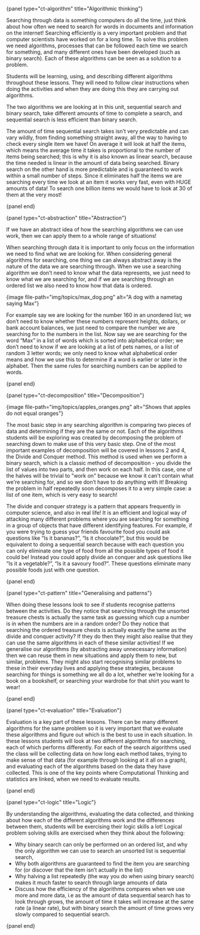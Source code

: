 {panel type="ct-algorithm" title="Algorithmic thinking"}

Searching through data is something computers do all the time, just think about how often we need to search for words in documents and information on the internet! Searching efficiently is a very important problem and that computer scientists have worked on for a long time. To solve this problem we need algorithms, processes that can be followed each time we search for something, and many different ones have been developed (such as binary search). Each of these algorithms can be seen as a solution to a problem.

Students will be learning, using, and describing different algorithms throughout these lessons. They will need to follow clear instructions when doing the activities and when they are doing this they are carrying out algorithms.

The two algorithms we are looking at in this unit, sequential search and binary search, take different amounts of time to complete a search, and sequential search is less efficient than binary search.

The amount of time sequential search takes isn’t very predictable and can vary wildly, from finding something straight away, all the way to having to check every single item we have! On average it will look at half the items, which means the average time it takes is proportional to the number of items being searched; this is why it is also known as linear search, because the time needed is linear in the amount of data being searched. Binary search on the other hand is more predictable and is guaranteed to work within a small number of steps. Since it eliminates half the items we are searching every time we look at an item it works very fast, even with HUGE amounts of data! To search one billion items we would have to look at 30 of them at the very most!

{panel end}

{panel type="ct-abstraction" title="Abstraction"}

If we have an abstract idea of how the searching algorithms we can use work, then we can apply them to a whole range of situations!

When searching through data it is important to only focus on the information we need to find what we are looking for. When considering general algorithms for searching, one thing we can always abstract away is the nature of the data we are searching through. When we use a searching algorithm we don’t need to know what the data represents, we just need to know what we are searching for, and if we are searching through an ordered list we also need to know how that data is ordered.

{image file-path="img/topics/max_dog.png" alt="A dog with a nametag saying Max"}

For example say we are looking for the number 160 in an unordered list; we don’t need to know whether these numbers represent heights, dollars, or bank account balances, we just need to compare the number we are searching for to the numbers in the list. Now say we are searching for the word “Max” in a list of words which is sorted into alphabetical order; we don’t need to know if we are looking at a list of pets names, or a list of random 3 letter words; we only need to know what alphabetical order means and how we use this to determine if a word is earlier or later in the alphabet. Then the same rules for searching numbers can be applied to words.

{panel end}

{panel type="ct-decomposition" title="Decomposition"}

{image file-path="img/topics/apples_oranges.png" alt="Shows that apples do not equal oranges"}

The most basic step in any searching algorithm is comparing two pieces of data and determining if they are the same or not. Each of the algorithms students will be exploring was created by decomposing the problem of searching down to make use of this very basic step. One of the most important examples of decomposition will be covered in lessons 2 and 4, the Divide and Conquer method. This method is used when we perform a binary search, which is a classic method of decomposition - you divide the list of values into two parts, and then work on each half. In this case, one of the halves will be trivial to "work on" because we know it can't contain what we're searching for, and so we don’t have to do anything with it! Breaking the problem in half repeatedly soon decomposes it to a very simple case: a list of one item, which is very easy to search!

The divide and conquer strategy is a pattern that appears frequently in computer science, and also in real life! It is an efficient and logical way of attacking many different problems where you are searching for something in a group of objects that have different identifying features. For example, if you were trying to guess your friends favourite food you could ask questions like “Is it bananas?”, “Is it chocolate?”, but this would be equivalent to doing a sequential search because with each question you can only eliminate one type of food from all the possible types of food it could be! Instead you could apply divide an conquer and ask questions like “Is it a vegetable?”, “Is it a savoury food?”. These questions eliminate many possible foods just with one question.

{panel end}

{panel type="ct-pattern" title="Generalising and patterns"}

When doing these lessons look to see if students recognise patterns between the activities. Do they notice that searching through the unsorted treasure chests is actually the same task as guessing which cup a number is in when the numbers are in a random order? Do they notice that searching the ordered treasure chests is actually exactly the same as the divide and conquer activity? If they do then they might also realise that they can use the same algorithms in each of these similar activities! If we generalise our algorithms (by abstracting away unnecessary information) then we can reuse them in new situations and apply them to new, but similar, problems. They might also start recognising similar problems to these in their everyday lives and applying these strategies, because searching for things is something we all do a lot, whether we’re looking for a book on a bookshelf, or searching your wardrobe for that shirt you want to wear!

{panel end}

{panel type="ct-evaluation" title="Evaluation"}

Evaluation is a key part of these lessons. There can be many different algorithms for the same problem so it is very important that we evaluate these algorithms and figure out which is the best to use in each situation. In these lessons students will look at two different algorithms for searching, each of which performs differently. For each of the search algorithms used the class will be collecting data on how long each method takes, trying to make sense of that data (for example through looking at it all on a graph), and evaluating each of the algorithms based on the data they have collected. This is one of the key points where Computational Thinking and statistics are linked, when we need to evaluate results.

{panel end}

{panel type="ct-logic" title="Logic"}

By understanding the algorithms, evaluating the data collected, and thinking about how each of the different algorithms work and the differences between them, students will be exercising their logic skills a lot! Logical problem solving skills are exercised when they think about the following:

- Why binary search can only be performed on an ordered list, and why the only algorithm we can use to search an unsorted list is sequential search,
- Why both algorithms are guaranteed to find the item you are searching for (or discover that the item isn’t actually in the list)
- Why halving a list repeatedly (the way you do when using binary search) makes it much faster to search through large amounts of data
- Discuss how the efficiency of the algorithms compares when we use more and more data, i.e as the amount of data sequential search has to look through grows, the amount of time it takes will increase at the same rate (a linear rate), but with binary search the amount of time grows very slowly compared to sequential search.

{panel end}